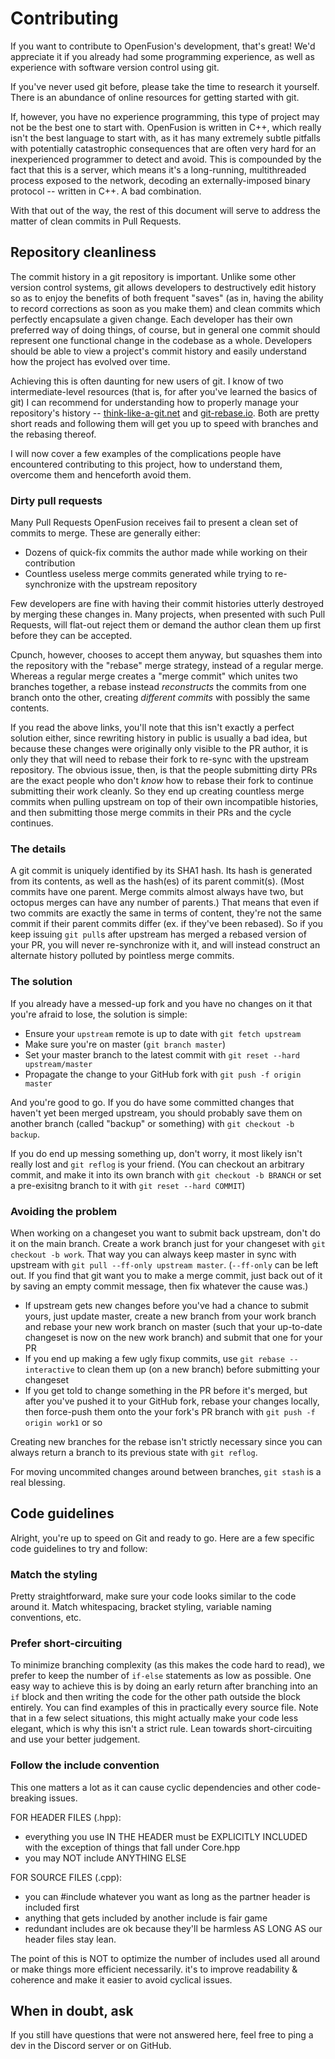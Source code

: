 # Contributing

If you want to contribute to OpenFusion's development, that's great!
We'd appreciate it if you already had some programming experience, as well as experience with software version control using git.

If you've never used git before, please take the time to research it yourself.
There is an abundance of online resources for getting started with git.

If, however, you have no experience programming, this type of project may not be the best one to start with.
OpenFusion is written in C++, which really isn't the best language to start with, as it has many extremely subtle pitfalls with potentially catastrophic consequences that are often very hard for an inexperienced programmer to detect and avoid.
This is compounded by the fact that this is a server, which means it's a long-running, multithreaded process exposed to the network, decoding an externally-imposed binary protocol -- written in C++.
A bad combination.

With that out of the way, the rest of this document will serve to address the matter of clean commits in Pull Requests.

## Repository cleanliness

The commit history in a git repository is important.
Unlike some other version control systems, git allows developers to destructively edit history so as to enjoy the benefits of both frequent "saves" (as in, having the ability to record corrections as soon as you make them) and clean commits which perfectly encapsulate a given change.
Each developer has their own preferred way of doing things, of course, but in general one commit should represent one functional change in the codebase as a whole.
Developers should be able to view a project's commit history and easily understand how the project has evolved over time.

Achieving this is often daunting for new users of git.
I know of two intermediate-level resources (that is, for after you've learned the basics of git) I can recommend for understanding how to properly manage your repository's history -- [think-like-a-git.net](http://think-like-a-git.net/) and [git-rebase.io](https://git-rebase.io/).
Both are pretty short reads and following them will get you up to speed with branches and the rebasing thereof.

I will now cover a few examples of the complications people have encountered contributing to this project, how to understand them, overcome them and henceforth avoid them.

### Dirty pull requests

Many Pull Requests OpenFusion receives fail to present a clean set of commits to merge.
These are generally either:

* Dozens of quick-fix commits the author made while working on their contribution
* Countless useless merge commits generated while trying to re-synchronize with the upstream repository

Few developers are fine with having their commit histories utterly destroyed by merging these changes in.
Many projects, when presented with such Pull Requests, will flat-out reject them or demand the author clean them up first before they can be accepted.

Cpunch, however, chooses to accept them anyway, but squashes them into the repository with the "rebase" merge strategy, instead of a regular merge.
Whereas a regular merge creates a "merge commit" which unites two branches together, a rebase instead *reconstructs* the commits from one branch onto the other, creating *different commits* with possibly the same contents.

If you read the above links, you'll note that this isn't exactly a perfect solution either, since rewriting history in public is usually a bad idea, but because these changes were originally only visible to the PR author, it is only they that will need to rebase their fork to re-sync with the upstream repository.
The obvious issue, then, is that the people submitting dirty PRs are the exact people who don't *know* how to rebase their fork to continue submitting their work cleanly.
So they end up creating countless merge commits when pulling upstream on top of their own incompatible histories, and then submitting those merge commits in their PRs and the cycle continues.

### The details

A git commit is uniquely identified by its SHA1 hash.
Its hash is generated from its contents, as well as the hash(es) of its parent commit(s).
(Most commits have one parent. Merge commits almost always have two, but octopus merges can have any number of parents.)
That means that even if two commits are exactly the same in terms of content, they're not the same commit if their parent commits differ (ex. if they've been rebased).
So if you keep issuing `git pull`s after upstream has merged a rebased version of your PR, you will never re-synchronize with it, and will instead construct an alternate history polluted by pointless merge commits.

### The solution

If you already have a messed-up fork and you have no changes on it that you're afraid to lose, the solution is simple:

* Ensure your `upstream` remote is up to date with `git fetch upstream`
* Make sure you're on master (`git branch master`)
* Set your master branch to the latest commit with `git reset --hard upstream/master`
* Propagate the change to your GitHub fork with `git push -f origin master`

And you're good to go.
If you do have some committed changes that haven't yet been merged upstream, you should probably save them on another branch (called "backup" or something) with `git checkout -b backup`.

If you do end up messing something up, don't worry, it most likely isn't really lost and `git reflog` is your friend.
(You can checkout an arbitrary commit, and make it into its own branch with `git checkout -b BRANCH` or set a pre-exisitng branch to it with `git reset --hard COMMIT`)

### Avoiding the problem

When working on a changeset you want to submit back upstream, don't do it on the main branch.
Create a work branch just for your changeset with `git checkout -b work`.
That way you can always keep master in sync with upstream with `git pull --ff-only upstream master`.
(`--ff-only` can be left out. If you find that git want you to make a merge commit, just back out of it by saving an empty commit message, then fix whatever the cause was.)

* If upstream gets new changes before you've had a chance to submit yours, just update master, create a new branch from your work branch and rebase your new work branch on master (such that your up-to-date changeset is now on the new work branch) and submit that one for your PR
* If you end up making a few ugly fixup commits, use `git rebase --interactive` to clean them up (on a new branch) before submitting your changeset
* If you get told to change something in the PR before it's merged, but after you've pushed it to your GitHub fork, rebase your changes locally, then force-push them onto the your fork's PR branch with `git push -f origin work1` or so

Creating new branches for the rebase isn't strictly necessary since you can always return a branch to its previous state with `git reflog`.

For moving uncommited changes around between branches, `git stash` is a real blessing.

## Code guidelines

Alright, you're up to speed on Git and ready to go. Here are a few specific code guidelines to try and follow:

### Match the styling

Pretty straightforward, make sure your code looks similar to the code around it. Match whitespacing, bracket styling, variable naming conventions, etc.

### Prefer short-circuiting

To minimize branching complexity (as this makes the code hard to read), we prefer to keep the number of `if-else` statements as low as possible. One easy way to achieve this is by doing an early return after branching into an `if` block and then writing the code for the other path outside the block entirely. You can find examples of this in practically every source file. Note that in a few select situations, this might actually make your code less elegant, which is why this isn't a strict rule. Lean towards short-circuiting and use your better judgement.

### Follow the include convention

This one matters a lot as it can cause cyclic dependencies and other code-breaking issues.

FOR HEADER FILES (.hpp):
- everything you use IN THE HEADER must be EXPLICITLY INCLUDED with the exception of things that fall under Core.hpp
- you may NOT include ANYTHING ELSE

FOR SOURCE FILES (.cpp):
- you can #include whatever you want as long as the partner header is included first
- anything that gets included by another include is fair game
- redundant includes are ok because they'll be harmless AS LONG AS our header files stay lean.

The point of this is NOT to optimize the number of includes used all around or make things more efficient necessarily. it's to improve readability & coherence and make it easier to avoid cyclical issues.

## When in doubt, ask

If you still have questions that were not answered here, feel free to ping a dev in the Discord server or on GitHub.

